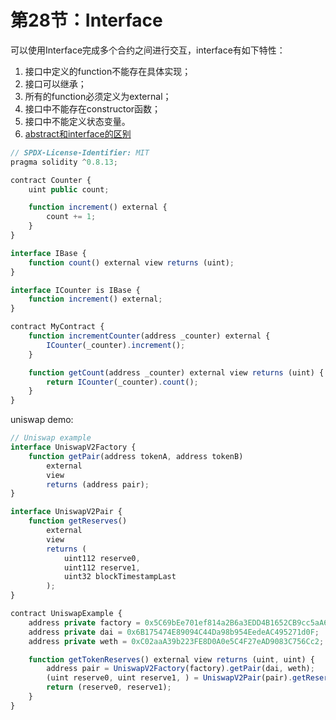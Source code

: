 # 第28节：Interface

可以使用Interface完成多个合约之间进行交互，interface有如下特性：

1. 接口中定义的function不能存在具体实现；
2. 接口可以继承；
3. 所有的function必须定义为external；
4. 接口中不能存在constructor函数；
5. 接口中不能定义状态变量。
6. [abstract和interface的区别](https://medium.com/upstate-interactive/solidity-how-to-know-when-to-use-abstract-contracts-vs-interfaces-874cab860c56)

```js
// SPDX-License-Identifier: MIT
pragma solidity ^0.8.13;

contract Counter {
    uint public count;

    function increment() external {
        count += 1;
    }
}

interface IBase {
    function count() external view returns (uint);
}

interface ICounter is IBase {
    function increment() external;
}

contract MyContract {
    function incrementCounter(address _counter) external {
        ICounter(_counter).increment();
    }

    function getCount(address _counter) external view returns (uint) {
        return ICounter(_counter).count();
    }
}
```

uniswap demo:

```js
// Uniswap example
interface UniswapV2Factory {
    function getPair(address tokenA, address tokenB)
        external
        view
        returns (address pair);
}

interface UniswapV2Pair {
    function getReserves()
        external
        view
        returns (
            uint112 reserve0,
            uint112 reserve1,
            uint32 blockTimestampLast
        );
}

contract UniswapExample {
    address private factory = 0x5C69bEe701ef814a2B6a3EDD4B1652CB9cc5aA6f;
    address private dai = 0x6B175474E89094C44Da98b954EedeAC495271d0F;
    address private weth = 0xC02aaA39b223FE8D0A0e5C4F27eAD9083C756Cc2;

    function getTokenReserves() external view returns (uint, uint) {
        address pair = UniswapV2Factory(factory).getPair(dai, weth);
        (uint reserve0, uint reserve1, ) = UniswapV2Pair(pair).getReserves();
        return (reserve0, reserve1);
    }
}
```

